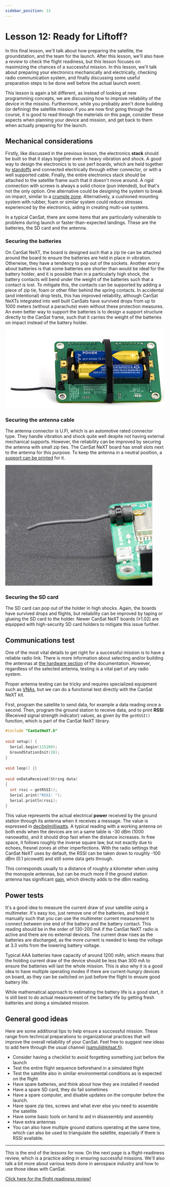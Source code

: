 ```yaml
---
sidebar_position: 13
---
```


# Lesson 12: Ready for Liftoff?

In this final lesson, we'll talk about how preparing the satellite, the groundstation, and the team for the launch. After this lesson, we'll also have a *review* to check the flight readiness, but this lesson focuses on maximizing the chances of a successful mission. In this lesson, we'll talk about preparing your electronics mechanically and electrically, checking radio communication system, and finally discussing some useful preparation steps to be done well before the actual launch event. 


This lesson is again a bit different, as instead of looking at new programming concepts, we are discussing how to improve reliability of the device in the missino. Furthermore,  while you probably aren't done building (or defining) the satellite mission if you are now first going through the course, it is good to read through the materials on this page, consider these aspects when planning your device and mission, and get back to them when actually preparing for the launch.

## Mechanical considerations

Firstly, like discussed in the previous lesson, the electronics **stack** should be built so that it stays together even in heavy vibration and shock. A good way to design the electronics is to use perf boards, which are held together by [standoffs](https://spacelabnextdoor.com/electronics/27-cansat-next-rp-sma-ufl) and connected electrically through either connector, or with a well supported cable. Finally, the entire electronics stack should be attached to the satellite frame such that it doesn't move around. A rigid connection with screws is always a solid choice (pun intended), but that's not the only option. One alternative could be designing the system to break on impact, similar to a [crumple zone](https://en.wikipedia.org/wiki/Crumple_zone). Alternatively, a cushioned mounting system with rubber, foam or similar system could reduce stresses experienced by the electronics, aiding in creating multi-use systems.

In a typical CanSat, there are some items that are particularly vulnerable to problems during launch or faster-than-expected landings. These are the batteries, the SD card and the antenna. 

### Securing the batteries

On CanSat NeXT, the board is designed such that a zip tie can be attached around the board to ensure the batteries are held in place in vibration. Otherwise, they have a tendency to pop out of the sockets. Another worry about batteries is that some batteries are shorter than would be ideal for the battery holder, and it is possible than in a particularly high shock, the battery contacts will bend under the weight of the batteries such that a contact is lost. To mitigate this, the contacts can be supported by adding a piece of zip tie, foam or other filler behind the spring contacts. In accidental (and intentional) drop tests, this has improved reliability, although CanSat NeXTs integrated into well built CanSats have survived drops from up to 1000 meters (without a parachute) even without these protection measures. An even better way to support the batteries is to design a support structure directly to the CanSat frame, such that it carries the weight of the batteries on impact instead of the battery holder.

![CanSat with zip tie](./img/cansat_with_ziptie.png)


### Securing the antenna cable

The antenna connector is U.Fl, which is an automotive rated connector type. They handle vibration and shock quite well despite not having external mechanical supports. However, the reliability can be improved by securing the antenna with small zip ties. The CanSat NeXT board has small slots next to the antenna for this purpose. To keep the antenna in a neutral position, a [support can be printed](../CanSat-hardware/communication.md#building-a-quarter-wave-monopole-antenna) for it.

![Antenna secured in place with a 3d-printed support](../CanSat-hardware/img/qw_6.png)

### Securing the SD card

The SD card can pop out of the holder in high shocks. Again, the boards have survived drops and flights, but reliability can be improved by taping or glueing the SD card to the holder. Newer CanSat NeXT boards (≥1.02) are equipped with high-security SD card holders to mitigate this issue further.

## Communications test

One of the most vital details to get right for a successful mission is to have a reliable radio link. There is more information about selecting and/or building the antennas at [the hardware section](../CanSat-hardware/communication.md#antenna-options) of the documentation. However, regardless of the selected antenna, testing is a vital part of any radio system. 

Proper antenna testing can be tricky and requires specialized equipment such as [VNAs](https://en.wikipedia.org/wiki/Network_analyzer_(electrical)), but we can do a functional test directly with the CanSat NeXT kit. 

First, program the satellite to send data, for example a data reading once a second. Then, program the ground station to receive data, and to print **RSSI** (Received signal strength indicator) values, as given by the `getRSSI()` function, which is part of the CanSat NeXT library.

```Cpp title="Read RSSI"
#include "CanSatNeXT.h"

void setup() {
  Serial.begin(115200);
  GroundStationInit(28);
}

void loop() {}

void onDataReceived(String data)
{
  int rssi = getRSSI();
  Serial.print("RSSI: ");
  Serial.println(rssi);
}
```

This value represents the actual electrical **power** received by the ground station through its antenna when it receives a message. The value is expressed in [decibelmilliwatts](https://en.wikipedia.org/wiki/DBm). A typical reading with a working antenna on both ends when the devices are on a same table is -30 dBm (1000 nanowatts), and it should drop fast when the distance increases. In free space, it follows roughly the inverse square law, but not exactly due to echoes, fresnel zones at other imperfections. With the radio settings that CanSat NeXT uses by default, the RSSI can be taken down to roughly -100 dBm (0.1 picowatt) and still some data gets through. 

This corresponds usually to a distance of roughly a kilometer when using the monopole antennas, but can be much more if the ground station antenna has significant [gain](https://en.wikipedia.org/wiki/Gain_(antenna)), which directly adds to the dBm reading.

## Power tests

It's a good idea to measure the current draw of your satellite using a multimeter. It's easy too, just remove one of the batteries, and hold it manually such that you can use the multimeter current measurement to connect between one end of the battery and the battery contact. This reading should be in the order of 130-200 mA if the CanSat NeXT radio is active and there are no external devices. The current draw rises as the batteries are discharged, as the more current is needed to keep the voltage at 3.3 volts from the lowering battery voltage.

Typical AAA batteries have capacity of around 1200 mAh, which means that the holding current draw of the device should be less than 300 mA to ensure the batteries will last the whole mission. This is also why it is a good idea to have multiple operating modes if there are current-hungry devices on board, as they can be switched on just before the flight to ensure good battery life.

While mathematical approach to estimating the battery life is a good start, it is still best to do actual measurement of the battery life by getting fresh batteries and doing a simulated mission.

## General good ideas

Here are some additional tips to help ensure a successful mission. These range from technical preparations to organizational practices that will improve the overall reliability of your CanSat. Feel free to suggest new ideas to add here through the usual channel (samuli@kitsat.fi).

- Consider having a checklist to avoid forgetting something just before the launch
- Test the entire flight sequence beforehand in a simulated flight
- Test the satellite also in similar environmental conditions as is expected on the flight
- Have spare batteries, and think about how they are installed if needed
- Have a spare SD card, they do fail sometimes
- Have a spare computer, and disable updates on the computer before the launch.
- Have spare zip ties, screws and what ever else you need to assemble the satellite
- Have some basic tools on hand to aid in disassembly and assembly
- Have extra antennas
- You can also have multiple ground stations operating at the same time, which can also be used to triangulate the satellite, especially if there is RSSI available.


---

This is the end of the lessons for now. On the next page is a flight-readiness review, which is a practice aiding in ensuring successful missions. We'll also talk a bit more about various tests done in aerospace industry and how to use those ideas with CanSat.

[Click here for the flight readiness review!](./review2)